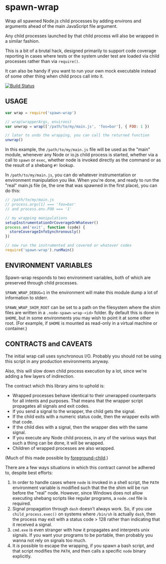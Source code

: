 # spawn-wrap

Wrap all spawned Node.js child processes by adding environs and
arguments ahead of the main JavaScript file argument.

Any child processes launched by that child process will also be
wrapped in a similar fashion.

This is a bit of a brutal hack, designed primarily to support code
coverage reporting in cases where tests or the system under test are
loaded via child processes rather than via `require()`.

It can also be handy if you want to run your own mock executable
instead of some other thing when child procs call into it.

[![Build Status](https://travis-ci.org/istanbuljs/spawn-wrap.svg)](https://travis-ci.org/istanbuljs/spawn-wrap)

## USAGE

```javascript
var wrap = require('spawn-wrap')

// wrap(wrapperArgs, environs)
var unwrap = wrap(['/path/to/my/main.js', 'foo=bar'], { FOO: 1 })

// later to undo the wrapping, you can call the returned function
unwrap()
```

In this example, the `/path/to/my/main.js` file will be used as the
"main" module, whenever any Node or io.js child process is started,
whether via a call to `spawn` or `exec`, whether node is invoked
directly as the command or as the result of a shebang `#!` lookup.

In `/path/to/my/main.js`, you can do whatever instrumentation or
environment manipulation you like.  When you're done, and ready to run
the "real" main.js file (ie, the one that was spawned in the first
place), you can do this:

```javascript
// /path/to/my/main.js
// process.argv[1] === 'foo=bar'
// and process.env.FOO === '1'

// my wrapping manipulations
setupInstrumentationOrCoverageOrWhatever()
process.on('exit', function (code) {
  storeCoverageInfoSynchronously()
})

// now run the instrumented and covered or whatever codes
require('spawn-wrap').runMain()
```

## ENVIRONMENT VARIABLES

Spawn-wrap responds to two environment variables, both of which are
preserved through child processes.

`SPAWN_WRAP_DEBUG=1` in the environment will make this module dump a
lot of information to stderr.

`SPAWN_WRAP_SHIM_ROOT` can be set to a path on the filesystem where
the shim files are written in a `.node-spawn-wrap-<id>` folder.  By
default this is done in `$HOME`, but in some environments you may wish
to point it at some other root.  (For example, if `$HOME` is mounted
as read-only in a virtual machine or container.)

## CONTRACTS and CAVEATS

The initial wrap call uses synchronous I/O.  Probably you should not
be using this script in any production environments anyway.

Also, this will slow down child process execution by a lot, since
we're adding a few layers of indirection.

The contract which this library aims to uphold is:

* Wrapped processes behave identical to their unwrapped counterparts
  for all intents and purposes.  That means that the wrapper script
  propagates all signals and exit codes.
* If you send a signal to the wrapper, the child gets the signal.
* If the child exits with a numeric status code, then the wrapper
  exits with that code.
* If the child dies with a signal, then the wrapper dies with the
  same signal.
* If you execute any Node child process, in any of the various ways
  that such a thing can be done, it will be wrapped.
* Children of wrapped processes are also wrapped.

(Much of this made possible by
[foreground-child](http://npm.im/foreground-child).)

There are a few ways situations in which this contract cannot be
adhered to, despite best efforts:

1. In order to handle cases where `node` is invoked in a shell script,
   the `PATH` environment variable is modified such that the the shim
   will be run before the "real" node.  However, since Windows does
   not allow executing shebang scripts like regular programs, a
   `node.cmd` file is required.
2. Signal propagation through `dash` doesn't always work.  So, if you
   use `child_process.exec()` on systems where `/bin/sh` is actually
   `dash`, then the process may exit with a status code > 128 rather
   than indicating that it received a signal.
3. `cmd.exe` is even stranger with how it propagates and interprets
   unix signals.  If you want your programs to be portable, then
   probably you wanna not rely on signals too much.
4. It *is* possible to escape the wrapping, if you spawn a bash
   script, and that script modifies the `PATH`, and then calls a
   specific `node` binary explicitly.
